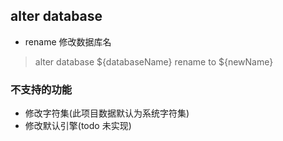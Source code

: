 ## alter database 


-  rename 修改数据库名
> alter database ${databaseName} rename to ${newName}
> 


### 不支持的功能

- 修改字符集(此项目数据默认为系统字符集)
- 修改默认引擎(todo 未实现)







